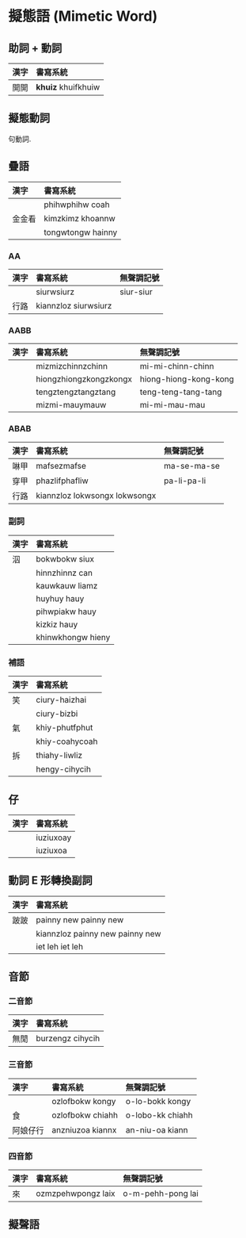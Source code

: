 # 擬態語 (Mimetic Word)

## 助詞 + 動詞

| 漢字 | 書寫系統 |
| :--- | :--- |
| 開開 | **khuiz** khuifkhuiw |

## 擬態動詞

句動詞.

## 疊語

| 漢字 | 書寫系統 |
| :--- | :--- |
|| phihwphihw coah |
| 金金看 | kimzkimz khoannw |
|| tongwtongw hainny |

### AA

| 漢字 | 書寫系統 | 無聲調記號 |
| :--- | :--- | :--- |
|| siurwsiurz | siur-siur |
| 行路 | kiannzloz siurwsiurz ||

### AABB

| 漢字 | 書寫系統 | 無聲調記號 |
| :--- | :--- | :--- |
|| mizmizchinnzchinn | mi-mi-chinn-chinn |
|| hiongzhiongzkongzkongx | hiong-hiong-kong-kong |
|| tengztengztangztang | teng-teng-tang-tang |
|| mizmi-mauymauw | mi-mi-mau-mau |

### ABAB

| 漢字 | 書寫系統 | 無聲調記號 |
| :--- | :--- | :--- |
| 啉甲 | mafsezmafse | ma-se-ma-se |
| 穿甲 | phazlifphafliw | pa-li-pa-li |
| 行路 | kiannzloz lokwsongx lokwsongx ||

### 副詞

| 漢字 | 書寫系統 |
| :--- | :--- |
| 泅 | bokwbokw siux |
|| hinnzhinnz can |
|| kauwkauw liamz |
|| huyhuy hauy |
|| pihwpiakw hauy |
|| kizkiz hauy |
|| khinwkhongw hieny |

### 補語

| 漢字 | 書寫系統 |
| :--- | :--- |
| 笑 | ciury-haizhai |
|| ciury-bizbi |
| 氣 | khiy-phutfphut |
|| khiy-coahycoah |
| 拆 | thiahy-liwliz |
|| hengy-cihycih |

## 仔

| 漢字 | 書寫系統 |
| :--- | :--- |
|| iuziuxoay |
|| iuziuxoa |

## 動詞 E 形轉換副詞

| 漢字 | 書寫系統 |
| :--- | :--- |
| 跛跛 | painny new painny new |
|| kiannzloz painny new painny new |
|| iet leh iet leh |

## 音節

### 二音節

| 漢字 | 書寫系統 |
| :--- | :--- |
| 無閒 | burzengz cihycih |

### 三音節

| 漢字 | 書寫系統 | 無聲調記號 |
| :--- | :--- | :--- |
|| ozlofbokw kongy | o-lo-bokk kongy |
| 食 | ozlofbokw chiahh | o-lobo-kk chiahh |
| 阿娘仔行 | anzniuzoa kiannx | an-niu-oa kiann |

### 四音節

| 漢字 | 書寫系統 | 無聲調記號 |
| :--- | :--- | :--- |
| 來 | ozmzpehwpongz laix | o-m-pehh-pong lai |

## 擬聲語
